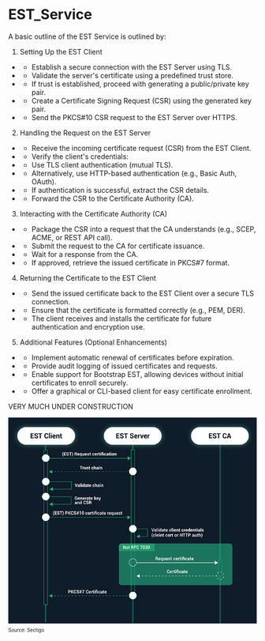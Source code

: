 # EST_Service

A basic outline of the EST Service is outlined by:

1. Setting Up the EST Client
- - Establish a secure connection with the EST Server using TLS.
- - Validate the server's certificate using a predefined trust store.
- - If trust is established, proceed with generating a public/private key pair.
- - Create a Certificate Signing Request (CSR) using the generated key pair.
- - Send the PKCS#10 CSR request to the EST Server over HTTPS.

2. Handling the Request on the EST Server
- - Receive the incoming certificate request (CSR) from the EST Client.
- - Verify the client's credentials:
- - Use TLS client authentication (mutual TLS).
- - Alternatively, use HTTP-based authentication (e.g., Basic Auth, OAuth).
- - If authentication is successful, extract the CSR details.
- - Forward the CSR to the Certificate Authority (CA).

3. Interacting with the Certificate Authority (CA)
- - Package the CSR into a request that the CA understands (e.g., SCEP, ACME, or REST API call).
- - Submit the request to the CA for certificate issuance.
- - Wait for a response from the CA.
- - If approved, retrieve the issued certificate in PKCS#7 format.

4. Returning the Certificate to the EST Client
- - Send the issued certificate back to the EST Client over a secure TLS connection.
- - Ensure that the certificate is formatted correctly (e.g., PEM, DER).
- - The client receives and installs the certificate for future authentication and encryption use.

5. Additional Features (Optional Enhancements)
- - Implement automatic renewal of certificates before expiration.
- - Provide audit logging of issued certificates and requests.
- - Enable support for Bootstrap EST, allowing devices without initial certificates to enroll securely.
- - Offer a graphical or CLI-based client for easy certificate enrollment.

VERY MUCH UNDER CONSTRUCTION


<img src="EST-certificate-enrollement.png" alt="*Source: Sectigo*">
<sup><sub>Source: Sectigo</sub></sup>
